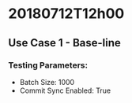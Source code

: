 # 20180712T12h00

## Use Case 1 - Base-line

### Testing Parameters:
- Batch Size: 1000
- Commit Sync Enabled: True
